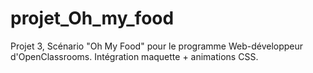 # projet_Oh_my_food

Projet 3, Scénario "Oh My Food" pour le programme Web-développeur d'OpenClassrooms.
Intégration maquette + animations CSS.
